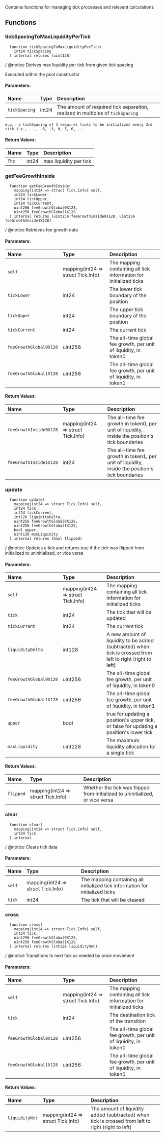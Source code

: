 Contains functions for managing tick processes and relevant calculations


## Functions
### tickSpacingToMaxLiquidityPerTick
```solidity
  function tickSpacingToMaxLiquidityPerTick(
    int24 tickSpacing
  ) internal returns (uint128)
```
/ @notice Derives max liquidity per tick from given tick spacing

Executed within the pool constructor

#### Parameters:
| Name | Type | Description                                                          |
| :--- | :--- | :------------------------------------------------------------------- |
|`tickSpacing` | int24 | The amount of required tick separation, realized in multiples of `tickSpacing`
    e.g., a tickSpacing of 3 requires ticks to be initialized every 3rd tick i.e., ..., -6, -3, 0, 3, 6, ...

#### Return Values:
| Name                           | Type          | Description                                                                  |
| :----------------------------- | :------------ | :--------------------------------------------------------------------------- |
|`The`| int24 | max liquidity per tick
### getFeeGrowthInside
```solidity
  function getFeeGrowthInside(
    mapping(int24 => struct Tick.Info) self,
    int24 tickLower,
    int24 tickUpper,
    int24 tickCurrent,
    uint256 feeGrowthGlobal0X128,
    uint256 feeGrowthGlobal1X128
  ) internal returns (uint256 feeGrowthInside0X128, uint256 feeGrowthInside1X128)
```
/ @notice Retrieves fee growth data


#### Parameters:
| Name | Type | Description                                                          |
| :--- | :--- | :------------------------------------------------------------------- |
|`self` | mapping(int24 => struct Tick.Info) | The mapping containing all tick information for initialized ticks
|`tickLower` | int24 | The lower tick boundary of the position
|`tickUpper` | int24 | The upper tick boundary of the position
|`tickCurrent` | int24 | The current tick
|`feeGrowthGlobal0X128` | uint256 | The all-time global fee growth, per unit of liquidity, in token0
|`feeGrowthGlobal1X128` | uint256 | The all-time global fee growth, per unit of liquidity, in token1

#### Return Values:
| Name                           | Type          | Description                                                                  |
| :----------------------------- | :------------ | :--------------------------------------------------------------------------- |
|`feeGrowthInside0X128`| mapping(int24 => struct Tick.Info) | The all-time fee growth in token0, per unit of liquidity, inside the position's tick boundaries
|`feeGrowthInside1X128`| int24 | The all-time fee growth in token1, per unit of liquidity, inside the position's tick boundaries
### update
```solidity
  function update(
    mapping(int24 => struct Tick.Info) self,
    int24 tick,
    int24 tickCurrent,
    int128 liquidityDelta,
    uint256 feeGrowthGlobal0X128,
    uint256 feeGrowthGlobal1X128,
    bool upper,
    uint128 maxLiquidity
  ) internal returns (bool flipped)
```
/ @notice Updates a tick and returns true if the tick was flipped from initialized to uninitialized, or vice versa


#### Parameters:
| Name | Type | Description                                                          |
| :--- | :--- | :------------------------------------------------------------------- |
|`self` | mapping(int24 => struct Tick.Info) | The mapping containing all tick information for initialized ticks
|`tick` | int24 | The tick that will be updated
|`tickCurrent` | int24 | The current tick
|`liquidityDelta` | int128 | A new amount of liquidity to be added (subtracted) when tick is crossed from left to right (right to left)
|`feeGrowthGlobal0X128` | uint256 | The all-time global fee growth, per unit of liquidity, in token0
|`feeGrowthGlobal1X128` | uint256 | The all-time global fee growth, per unit of liquidity, in token1
|`upper` | bool | true for updating a position's upper tick, or false for updating a position's lower tick
|`maxLiquidity` | uint128 | The maximum liquidity allocation for a single tick

#### Return Values:
| Name                           | Type          | Description                                                                  |
| :----------------------------- | :------------ | :--------------------------------------------------------------------------- |
|`flipped`| mapping(int24 => struct Tick.Info) | Whether the tick was flipped from initialized to uninitialized, or vice versa
### clear
```solidity
  function clear(
    mapping(int24 => struct Tick.Info) self,
    int24 tick
  ) internal
```
/ @notice Clears tick data


#### Parameters:
| Name | Type | Description                                                          |
| :--- | :--- | :------------------------------------------------------------------- |
|`self` | mapping(int24 => struct Tick.Info) | The mapping containing all initialized tick information for initialized ticks
|`tick` | int24 | The tick that will be cleared

### cross
```solidity
  function cross(
    mapping(int24 => struct Tick.Info) self,
    int24 tick,
    uint256 feeGrowthGlobal0X128,
    uint256 feeGrowthGlobal1X128
  ) internal returns (int128 liquidityNet)
```
/ @notice Transitions to next tick as needed by price movement


#### Parameters:
| Name | Type | Description                                                          |
| :--- | :--- | :------------------------------------------------------------------- |
|`self` | mapping(int24 => struct Tick.Info) | The mapping containing all tick information for initialized ticks
|`tick` | int24 | The destination tick of the transition
|`feeGrowthGlobal0X128` | uint256 | The all-time global fee growth, per unit of liquidity, in token0
|`feeGrowthGlobal1X128` | uint256 | The all-time global fee growth, per unit of liquidity, in token1

#### Return Values:
| Name                           | Type          | Description                                                                  |
| :----------------------------- | :------------ | :--------------------------------------------------------------------------- |
|`liquidityNet`| mapping(int24 => struct Tick.Info) | The amount of liquidity added (subtracted) when tick is crossed from left to right (right to left)

